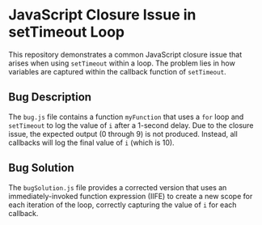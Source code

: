 # JavaScript Closure Issue in setTimeout Loop

This repository demonstrates a common JavaScript closure issue that arises when using `setTimeout` within a loop. The problem lies in how variables are captured within the callback function of `setTimeout`.

## Bug Description

The `bug.js` file contains a function `myFunction` that uses a `for` loop and `setTimeout` to log the value of `i` after a 1-second delay.  Due to the closure issue, the expected output (0 through 9) is not produced.  Instead, all callbacks will log the final value of `i` (which is 10). 

## Bug Solution

The `bugSolution.js` file provides a corrected version that uses an immediately-invoked function expression (IIFE) to create a new scope for each iteration of the loop, correctly capturing the value of `i` for each callback.